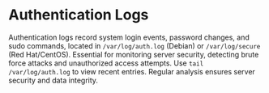 # Authentication Logs

Authentication logs record system login events, password changes, and sudo commands, located in `/var/log/auth.log` (Debian) or `/var/log/secure` (Red Hat/CentOS). Essential for monitoring server security, detecting brute force attacks and unauthorized access attempts. Use `tail /var/log/auth.log` to view recent entries. Regular analysis ensures server security and data integrity.